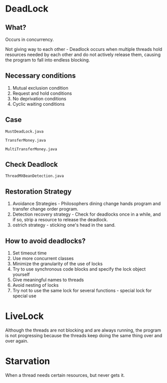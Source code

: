 # DeadLock

## What?

Occurs in concurrency.

Not giving way to each other - Deadlock occurs when multiple threads hold resources needed by each other and do not actively release them, causing the program to fall into endless blocking.

## Necessary conditions

1. Mutual exclusion condition
2. Request and hold conditions
3. No deprivation conditions
4. Cyclic waiting conditions

## Case

`MustDeadLock.java`

`TransferMoney.java`

`MultiTransferMoney.java`

## Check Deadlock

`ThreadMXBeanDetection.java`

## Restoration Strategy

1. Avoidance Strategies - Philosophers dining change hands program and transfer change order program.
2. Detection recovery strategy - Check for deadlocks once in a while, and if so, strip a resource to release the deadlock.
3. ostrich strategy - sticking one's head in the sand.

## How to avoid deadlocks?

1. Set timeout time
2. Use more concurrent classes
3. Minimize the granularity of the use of locks
4. Try to use synchronous code blocks and specify the lock object yourself
5. Give meaningful names to threads
6. Avoid nesting of locks
7. Try not to use the same lock for several functions - special lock for special use

# LiveLock

Although the threads are not blocking and are always running, the program is not progressing because the threads keep doing the same thing over and over again.

# Starvation

When a thread needs certain resources, but never gets it.
